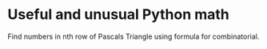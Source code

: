 # Useful and unusual Python math
Find numbers in nth row of Pascals Triangle using formula for combinatorial.
